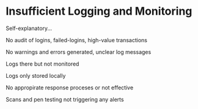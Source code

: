 # Insufficient Logging and Monitoring

Self-explanatory...

No audit of logins, failed-logins, high-value transactions

No warnings and errors generated, unclear log messages

Logs there but not monitored

Logs only stored locally

No appropirate response proceses or not effective

Scans and pen testing not triggering any alerts
